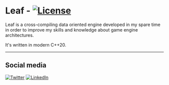 # Leaf - [![License](https://img.shields.io/github/license/Farravid/Leaf.svg)](https://github.com/Farravid/Leaf/blob/main/LICENSE)

Leaf is a cross-compiling data oriented engine developed in my spare time in order to improve my skills and knowledge about game engine architectures.

It's written in modern C++20.

***

## Social media
[![Twitter](https://img.shields.io/badge/%40farravid--blue.svg?style=for-the-badge&logo=Twitter)](https://twitter.com/DavidMart_6)
[![LinkedIn](https://img.shields.io/badge/%40DavidMartinez--blue.svg?style=for-the-badge&logo=LinkedIn)](https://www.linkedin.com/in/david-mart%C3%ADnez-garc%C3%ADa-62b401188/)
